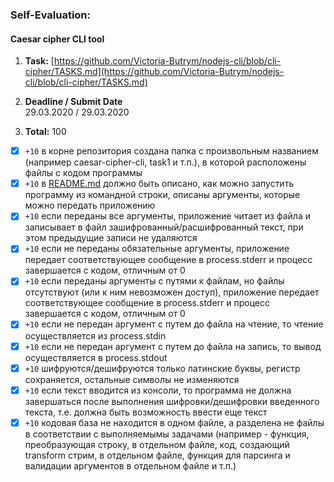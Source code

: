 ### Self-Evaluation:

#### Caesar cipher CLI tool

1. **Task:** [https://github.com/Victoria-Butrym/nodejs-cli/blob/cli-cipher/TASKS.md](https://github.com/Victoria-Butrym/nodejs-cli/blob/cli-cipher/TASKS.md)

2. **Deadline / Submit Date**  
   29.03.2020 / 29.03.2020

3. **Total:** 100

- [x] `+10` в корне репозитория создана папка с произвольным названием (например caesar-cipher-cli, task1 и т.п.), в которой расположены файлы с кодом программы
- [x] `+10` в [README.md](https://github.com/Victoria-Butrym/nodejs-cli/blob/cli-cipher/task_1/README.md) должно быть описано, как можно запустить программу из командной строки, описаны аргументы, которые можно передать приложению
- [x] `+10` если переданы все аргументы, приложение читает из файла и записывает в файл зашифрованный/расшифрованный текст, при этом предыдущие записи не удаляются
- [x] `+10` если не переданы обязательные аргументы, приложение передает соответствующее сообщение в process.stderr и прoцесс завершается с кодом, отличным от 0
- [x] `+10` если переданы аргументы с путями к файлам, но файлы отсутствуют (или к ним невозможен доступ), приложение передает соответствующее сообщение в process.stderr и прoцесс завершается с кодом, отличным от 0
- [x] `+10` если не передан аргумент с путем до файла на чтение, то чтение осуществляется из process.stdin
- [x] `+10` если не передан аргумент с путем до файла на запись, то вывод осуществляется в process.stdout
- [x] `+10` шифруются/дешифруются только латинские буквы, регистр сохраняется, остальные символы не изменяются
- [x] `+10` если текст вводится из консоли, то программа не должна завершаться после выполнения шифровки/дешифровки введенного текста, т.е. должна быть возможность ввести еще текст
- [x] `+10` кодовая база не находится в одном файле, а разделена не файлы в соответствии с выполняемымы задачами (например - функция, преобразующая строку, в отдельном файле, код, создающий transform стрим, в отдельном файле, функция для парсинга и валидации аргументов в отдельном файле и т.п.)
